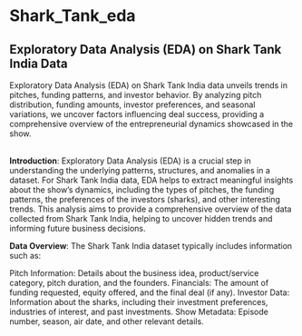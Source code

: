 # Shark_Tank_eda
<div> <h2>Exploratory Data Analysis (EDA) on Shark Tank India Data</h2>
Exploratory Data Analysis (EDA) on Shark Tank India data unveils trends in pitches, funding patterns, and investor behavior. By analyzing pitch distribution, funding amounts, investor preferences, and seasonal variations, we uncover factors influencing deal success, providing a comprehensive overview of the entrepreneurial dynamics showcased in the show.</div> <br>


<div>
  
**Introduction**:
Exploratory Data Analysis (EDA) is a crucial step in understanding the underlying patterns, structures, and anomalies in a dataset. For Shark Tank India data, EDA helps to extract meaningful insights about the show’s dynamics, including the types of pitches, the funding patterns, the preferences of the investors (sharks), and other interesting trends. This analysis aims to provide a comprehensive overview of the data collected from Shark Tank India, helping to uncover hidden trends and informing future business decisions.

**Data Overview**:
The Shark Tank India dataset typically includes information such as:

Pitch Information: Details about the business idea, product/service category, pitch duration, and the founders.
Financials: The amount of funding requested, equity offered, and the final deal (if any).
Investor Data: Information about the sharks, including their investment preferences, industries of interest, and past investments.
Show Metadata: Episode number, season, air date, and other relevant details. </div>
